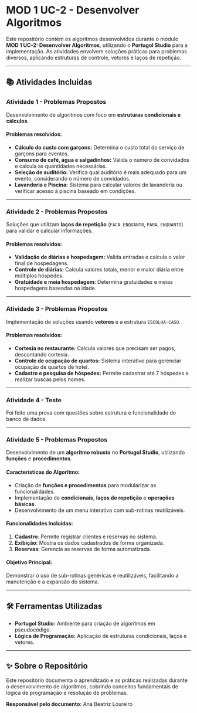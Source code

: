 # MOD 1 UC-2 - Desenvolver Algoritmos

Este repositório contém os algoritmos desenvolvidos durante o módulo **MOD 1 UC-2: Desenvolver Algoritmos**, utilizando o **Portugol Studio** para a implementação. As atividades envolvem soluções práticas para problemas diversos, aplicando estruturas de controle, vetores e laços de repetição.

---

## 📚 Atividades Incluídas

### **Atividade 1 - Problemas Propostos**
Desenvolvimento de algoritmos com foco em **estruturas condicionais e cálculos**.

#### **Problemas resolvidos:**
- **Cálculo do custo com garçons:** Determina o custo total do serviço de garçons para eventos.
- **Consumo de café, água e salgadinhos:** Valida o número de convidados e calcula as quantidades necessárias.
- **Seleção de auditório:** Verifica qual auditório é mais adequado para um evento, considerando o número de convidados.
- **Lavanderia e Piscina:** Sistema para calcular valores de lavanderia ou verificar acesso à piscina baseado em condições.

---

### **Atividade 2 - Problemas Propostos**
Soluções que utilizam **laços de repetição** (`FACA ENQUANTO`, `PARA`, `ENQUANTO`) para validar e calcular informações.

#### **Problemas resolvidos:**
- **Validação de diárias e hospedagem:** Valida entradas e calcula o valor final de hospedagens.
- **Controle de diárias:** Calcula valores totais, menor e maior diária entre múltiplos hóspedes.
- **Gratuidade e meia hospedagem:** Determina gratuidades e meias hospedagens baseadas na idade.

---

### **Atividade 3 - Problemas Propostos**
Implementação de soluções usando **vetores** e a estrutura `ESCOLHA-CASO`.

#### **Problemas resolvidos:**
- **Cortesia no restaurante:** Calcula valores que precisam ser pagos, descontando cortesia.
- **Controle de ocupação de quartos:** Sistema interativo para gerenciar ocupação de quartos de hotel.
- **Cadastro e pesquisa de hóspedes:** Permite cadastrar até 7 hóspedes e realizar buscas pelos nomes.

---

### **Atividade 4 - Teste**
Foi feito uma prova com questões sobre estrutura e funcionalidade do banco de dados.

---

### **Atividade 5 - Problemas Propostos**
Desenvolvimento de um **algoritmo robusto** no **Portugol Studio**, utilizando **funções** e **procedimentos**.

#### **Características do Algoritmo:**
- Criação de **funções e procedimentos** para modularizar as funcionalidades.
- Implementação de **condicionais**, **laços de repetição** e **operações básicas**.
- Desenvolvimento de um menu interativo com sub-rotinas reutilizáveis.

#### **Funcionalidades Incluídas:**
1. **Cadastro**: Permite registrar clientes e reservas no sistema.
2. **Exibição**: Mostra os dados cadastrados de forma organizada.
3. **Reservas**: Gerencia as reservas de forma automatizada.

#### **Objetivo Principal:**
Demonstrar o uso de sub-rotinas genéricas e reutilizáveis, facilitando a manutenção e a expansão do sistema.

---

## 🛠️ Ferramentas Utilizadas
- **Portugol Studio:** Ambiente para criação de algoritmos em pseudocódigo.
- **Lógica de Programação:** Aplicação de estruturas condicionais, laços e vetores.

---

## ✨ Sobre o Repositório
Este repositório documenta o aprendizado e as práticas realizadas durante o desenvolvimento de algoritmos, cobrindo conceitos fundamentais de lógica de programação e resolução de problemas.

**Responsável pelo documento:** Ana Beatriz Loureiro
